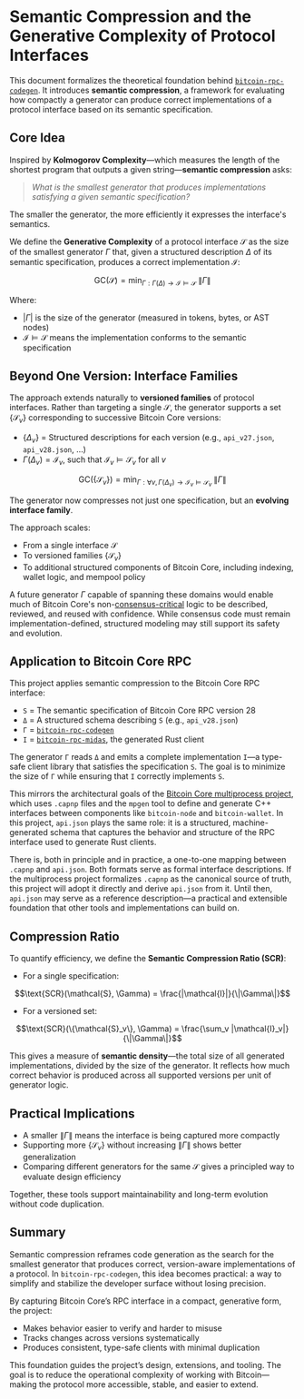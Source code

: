 # Semantic Compression and the Generative Complexity of Protocol Interfaces

This document formalizes the theoretical foundation behind [`bitcoin-rpc-codegen`](https://github.com/nervana21/bitcoin-rpc-codegen). It introduces **semantic compression**, a framework for evaluating how compactly a generator can produce correct implementations of a protocol interface based on its semantic specification.

## Core Idea

Inspired by **Kolmogorov Complexity**—which measures the length of the shortest program that outputs a given string—**semantic compression** asks:

> _What is the smallest generator that produces implementations satisfying a given semantic specification?_

The smaller the generator, the more efficiently it expresses the interface's semantics.

We define the **Generative Complexity** of a protocol interface $\mathcal{S}$ as the size of the smallest generator $\Gamma$ that, given a structured description $\Delta$ of its semantic specification, produces a correct implementation $\mathcal{I}$:

```math
\text{GC}(\mathcal{S}) = \min_{\Gamma : \Gamma(\Delta) \to \mathcal{I} \models \mathcal{S}} \; \|\Gamma\|
```

Where:

- $|\Gamma|$ is the size of the generator (measured in tokens, bytes, or AST nodes)
- $\mathcal{I} \models \mathcal{S}$ means the implementation conforms to the semantic specification

## Beyond One Version: Interface Families

The approach extends naturally to **versioned families** of protocol interfaces. Rather than targeting a single $\mathcal{S}$, the generator supports a set $\{\mathcal{S}_v\}$ corresponding to successive Bitcoin Core versions:

- $\{\Delta_v\}$ = Structured descriptions for each version (e.g., `api_v27.json`, `api_v28.json`, …)
- $\Gamma(\Delta_v) = \mathcal{I}_v$, such that $\mathcal{I}_v \models \mathcal{S}_v$ for all $v$

```math
\text{GC}(\{\mathcal{S}_v\}) = \min_{\Gamma : \forall v, \Gamma(\Delta_v) \to \mathcal{I}_v \models \mathcal{S}_v} \; \|\Gamma\|
```

The generator now compresses not just one specification, but an **evolving interface family**.

The approach scales:

- From a single interface $\mathcal{S}$
- To versioned families $\{\mathcal{S}_v\}$
- To additional structured components of Bitcoin Core, including indexing, wallet logic, and mempool policy

A future generator $\Gamma$ capable of spanning these domains would enable much of Bitcoin Core's non-[consensus-critical](https://github.com/rust-bitcoin/rust-bitcoin?tab=readme-ov-file#consensus) logic to be described, reviewed, and reused with confidence. While consensus code must remain implementation-defined, structured modeling may still support its safety and evolution.

## Application to Bitcoin Core RPC

This project applies semantic compression to the Bitcoin Core RPC interface:

- `S` = The semantic specification of Bitcoin Core RPC version 28
- `Δ` = A structured schema describing `S` (e.g., `api_v28.json`)
- `Γ` = [`bitcoin-rpc-codegen`](https://github.com/nervana21/bitcoin-rpc-codegen)
- `I` = [`bitcoin-rpc-midas`](https://github.com/nervana21/bitcoin-rpc-midas`), the generated Rust client

The generator `Γ` reads `Δ` and emits a complete implementation `I`—a type-safe client library that satisfies the specification `S`. The goal is to minimize the size of `Γ` while ensuring that `I` correctly implements `S`.

This mirrors the architectural goals of the [Bitcoin Core multiprocess project](https://github.com/bitcoin/bitcoin/pull/28722), which uses `.capnp` files and the `mpgen` tool to define and generate C++ interfaces between components like `bitcoin-node` and `bitcoin-wallet`. In this project, `api.json` plays the same role: it is a structured, machine-generated schema that captures the behavior and structure of the RPC interface used to generate Rust clients.

There is, both in principle and in practice, a one-to-one mapping between `.capnp` and `api.json`. Both formats serve as formal interface descriptions. If the multiprocess project formalizes `.capnp` as the canonical source of truth, this project will adopt it directly and derive `api.json` from it. Until then, `api.json` may serve as a reference description—a practical and extensible foundation that other tools and implementations can build on.

## Compression Ratio

To quantify efficiency, we define the **Semantic Compression Ratio (SCR)**:

- For a single specification:

```math
\text{SCR}(\mathcal{S}, \Gamma) = \frac{|\mathcal{I}|}{\|\Gamma\|}
```

- For a versioned set:

```math
\text{SCR}(\{\mathcal{S}_v\}, \Gamma) = \frac{\sum_v |\mathcal{I}_v|}{\|\Gamma\|}
```

This gives a measure of **semantic density**—the total size of all generated implementations, divided by the size of the generator. It reflects how much correct behavior is produced across all supported versions per unit of generator logic.

## Practical Implications

- A smaller $\|\Gamma\|$ means the interface is being captured more compactly
- Supporting more $\{\mathcal{S}_v\}$ without increasing $\|\Gamma\|$ shows better generalization
- Comparing different generators for the same $\mathcal{S}$ gives a principled way to evaluate design efficiency

Together, these tools support maintainability and long-term evolution without code duplication.

## Summary

Semantic compression reframes code generation as the search for the smallest generator that produces correct, version-aware implementations of a protocol. In `bitcoin-rpc-codegen`, this idea becomes practical: a way to simplify and stabilize the developer surface without losing precision.

By capturing Bitcoin Core’s RPC interface in a compact, generative form, the project:

- Makes behavior easier to verify and harder to misuse
- Tracks changes across versions systematically
- Produces consistent, type-safe clients with minimal duplication

This foundation guides the project’s design, extensions, and tooling. The goal is to reduce the operational complexity of working with Bitcoin—making the protocol more accessible, stable, and easier to extend.

